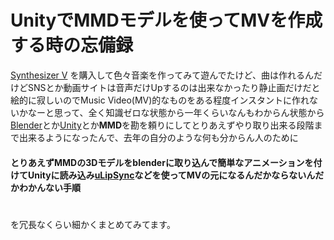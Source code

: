 # UnityでMMDモデルを使ってMVを作成する時の忘備録

[Synthesizer V](https://dreamtonics.com/ja/synthesizerv/) を購入して色々音楽を作ってみて遊んでたけど、曲は作れるんだけどSNSとか動画サイトは音声だけUpするのは出来なかったり静止画だけだと絵的に寂しいのでMusic Video(MV)的なものをある程度インスタントに作れないかなーと思って、全く知識ゼロな状態から一年くらいなんもわからん状態から[Blender](https://www.blender.org/)とか[Unity](https://unity.com)とか**MMD**を勘を頼りにしてとりあえずやり取り出来る段階まで出来るようになったんで、去年の自分のような何も分からん人のために

#### とりあえずMMDの3Dモデルをblenderに取り込んで簡単なアニメーションを付けてUnityに読み込み[uLipSync](https://github.com/hecomi/uLipSync)などを使ってMVの元になるんだかならないんだかわかんない手順
#
を冗長なくらい細かくまとめてみてます。
